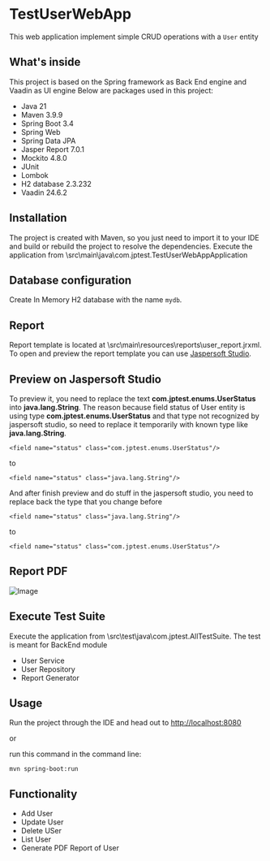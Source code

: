 # TestUserWebApp
This web application implement simple CRUD operations with a `User` entity

## What's inside
This project is based on the Spring framework as Back End engine and Vaadin as UI engine
Below are packages used in this project:
- Java 21
- Maven 3.9.9
- Spring Boot 3.4
- Spring Web
- Spring Data JPA
- Jasper Report 7.0.1
- Mockito 4.8.0
- JUnit
- Lombok
- H2 database 2.3.232
- Vaadin 24.6.2

## Installation
The project is created with Maven, so you just need to import it to your IDE and build or rebuild the project to resolve the dependencies.
Execute the application from \src\main\java\com.jptest.TestUserWebAppApplication

## Database configuration
Create In Memory H2 database with the name `mydb`.

## Report
Report template is located at \src\main\resources\reports\user_report.jrxml. To open and preview the report template you can use  [Jaspersoft Studio](https://www.jaspersoft.com/products/jaspersoft-community).   

## Preview on Jaspersoft Studio
To preview it, you need to replace the text **com.jptest.enums.UserStatus** into **java.lang.String**. The reason because field status of User entity is using type **com.jptest.enums.UserStatus** and that type not recognized by jaspersoft studio, so need to replace it temporarily with known type like **java.lang.String**.
```
<field name="status" class="com.jptest.enums.UserStatus"/>
```
to
```
<field name="status" class="java.lang.String"/>
```

And after finish preview and do stuff in the jaspersoft studio, you need to replace back the type that you change before 
```
<field name="status" class="java.lang.String"/>
```
to
```
<field name="status" class="com.jptest.enums.UserStatus"/>
```

## Report PDF

![Image](https://github.com/user-attachments/assets/90541433-1f5e-4213-b546-b27c0dc74dbf)

## Execute Test Suite
Execute the application from \src\test\java\com.jptest.AllTestSuite.
The test is meant for BackEnd module
- User Service
- User Repository
- Report Generator

## Usage
Run the project through the IDE and head out to [http://localhost:8080](http://localhost:8080)

or

run this command in the command line:
```
mvn spring-boot:run
```

## Functionality
- Add User
- Update User
- Delete USer
- List User
- Generate PDF Report of User

